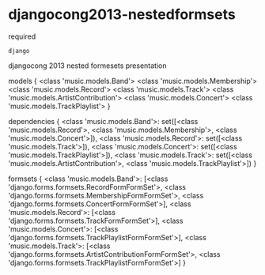djangocong2013-nestedformsets
=============================

required

	django


djangocong 2013 nested formesets presentation

models
{
	<class 'music.models.Band'>
		<class 'music.models.Membership'>
		<class 'music.models.Record'>
			<class 'music.models.Track'>
				<class 'music.models.ArtistContribution'>
		<class 'music.models.Concert'>
			<class 'music.models.TrackPlaylist'>
}


dependencies
{
	<class 'music.models.Band'>: set([<class 'music.models.Record'>,
									  <class 'music.models.Membership'>,
									  <class 'music.models.Concert'>]), 
	<class 'music.models.Record'>: set([<class 'music.models.Track'>]),
	<class 'music.models.Concert'>: set([<class 'music.models.TrackPlaylist'>]),
	<class 'music.models.Track'>: set([<class 'music.models.ArtistContribution'>,
									   <class 'music.models.TrackPlaylist'>])
}


formsets
{
	<class 'music.models.Band'>: [<class 'django.forms.formsets.RecordFormFormSet'>,
								  <class 'django.forms.formsets.MembershipFormFormSet'>,
								  <class 'django.forms.formsets.ConcertFormFormSet'>],
	<class 'music.models.Record'>: [<class 'django.forms.formsets.TrackFormFormSet'>],
	<class 'music.models.Concert'>: [<class 'django.forms.formsets.TrackPlaylistFormFormSet'>],
	<class 'music.models.Track'>: [<class 'django.forms.formsets.ArtistContributionFormFormSet'>,
							       <class 'django.forms.formsets.TrackPlaylistFormFormSet'>]
}
